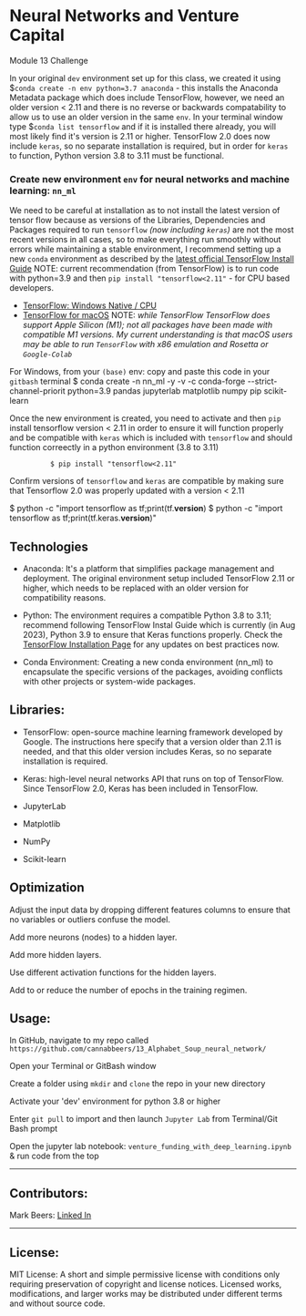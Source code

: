 # Neural Networks and Venture Capital  
Module 13 Challenge

In your original `dev` environment set up for this class, we created it using $`conda create -n env python=3.7 anaconda` - this installs the Anaconda Metadata package which does include TensorFlow, however, we need an older version < 2.11 and there is no reverse or backwards compatability to allow us to use an older version in the same `env`. In your terminal window type $`conda list tensorflow` and if it is installed there already, you will most likely find it's version is 2.11 or higher.  TensorFlow 2.0 does now include `keras`, so no separate installation is required, but in order for `keras` to function, Python version 3.8 to 3.11 must be functional. 

### Create new environment `env` for neural networks and machine learning: `nn_ml`
We need to be careful at installation as to not install the latest version of tensor flow because as versions of the Libraries, Dependencies and Packages required to run `tensorflow` *(now including `keras`)* are not the most recent versions in all cases, so to make everything run smoothly without errors while maintaining a stable environment, I recommend setting up a new `conda` environment as described by the [latest official TensorFlow Install Guide](https://www.tensorflow.org/install/pip)
  NOTE: current recommendation (from TensorFlow) is to run code with python=3.9 and then `pip install "tensorflow<2.11"` - for CPU based developers.
  
+ [TensorFlow: Windows Native / CPU](https://www.tensorflow.org/install/pip#windows-native_1)
+ [TensorFlow for macOS](https://www.tensorflow.org/install/pip#macos)
  NOTE: *while TensorFlow TensorFlow does support Apple Silicon (M1); not all packages have been made with compatible M1 versions.
    My current understanding is that macOS users may be able to run `TensorFlow` with x86 emulation and Rosetta or `Google-Colab`*

For Windows, from your `(base)` env: copy and paste this code in your `gitbash` terminal 
              $ conda create -n nn_ml -y -v -c conda-forge --strict-channel-priorit python=3.9 pandas jupyterlab matplotlib numpy pip scikit-learn
              
Once the new environment is created, you need to activate and then `pip` install tensorflow version < 2.11 in order to ensure it will function properly and be compatible with `keras` which is included with `tensorflow` and should function correectly in a python environment (3.8 to 3.11) 

              $ pip install "tensorflow<2.11" 

Confirm versions of `tensorflow` and `keras` are compatible by making sure that Tensorflow 2.0 was properly updated with a version < 2.11

  $ python -c "import tensorflow as tf;print(tf.__version__)
  $ python -c "import tensorflow as tf;print(tf.keras.__version__)"

## Technologies 

+ Anaconda: It's a platform that simplifies package management and deployment. The original environment setup included TensorFlow 2.11 or higher, which needs to be replaced with an older version for compatibility reasons.


+ Python: The environment requires a compatible Python 3.8 to 3.11; recommend following TensorFlow Instal Guide which is currently (in Aug 2023), Python 3.9 to ensure that Keras functions properly.  Check the [TensorFlow Installation Page](https://www.tensorflow.org/install/pip) for any updates on best practices now. 

+ Conda Environment: Creating a new conda environment (nn_ml) to encapsulate the specific versions of the packages, avoiding conflicts with other projects or system-wide packages.

## Libraries: 

+ TensorFlow: open-source machine learning framework developed by Google. The instructions here specify that a version older than 2.11 is needed, and that this older version includes Keras, so no separate installation is required.

+ Keras: high-level neural networks API that runs on top of TensorFlow. Since TensorFlow 2.0, Keras has been included in TensorFlow.
+ JupyterLab
+ Matplotlib
+ NumPy
+ Scikit-learn



## Optimization

Adjust the input data by dropping different features columns to ensure that no variables or outliers confuse the model.

Add more neurons (nodes) to a hidden layer.

Add more hidden layers.

Use different activation functions for the hidden layers.

Add to or reduce the number of epochs in the training regimen.






   
## Usage: 

In GitHub, navigate to my repo called `https://github.com/cannabbeers/13_Alphabet_Soup_neural_network/`

Open your Terminal or GitBash window

Create a folder using `mkdir` and `clone` the repo in your new directory

Activate your 'dev' environment for python 3.8 or higher

Enter `git pull` to import and then launch `Jupyter Lab` from Terminal/Git Bash prompt

Open the jupyter lab notebook: `venture_funding_with_deep_learning.ipynb` & run code from the top

---

## Contributors:

Mark Beers: 
[Linked In](https://www.linkedin.com/in/markwbeers/)

---

## License:

MIT License: A short and simple permissive license with conditions only requiring preservation of copyright and license notices. Licensed works, modifications, and larger works may be distributed under different terms and without source code.